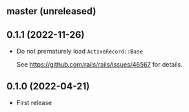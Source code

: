 ## master (unreleased)

## 0.1.1 (2022-11-26)

- Do not prematurely load `ActiveRecord::Base`

    See https://github.com/rails/rails/issues/46567 for details.

## 0.1.0 (2022-04-21)

- First release
